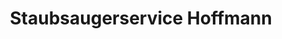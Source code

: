 ---
title: "Staubsaugerservice Hoffmann"
url: /ebermannstadt/staubsaugerservice-hoffmann/
shop: Staubsauger
---